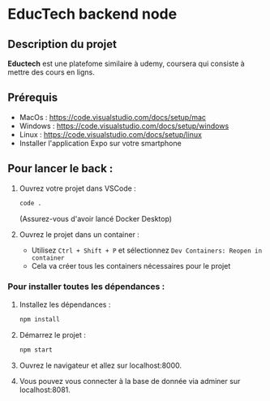 # EducTech backend node

## Description du projet

**Eductech** est une platefome similaire à udemy, coursera qui consiste à mettre des cours en ligns.

## Prérequis

- MacOs : https://code.visualstudio.com/docs/setup/mac
- Windows : https://code.visualstudio.com/docs/setup/windows
- Linux : https://code.visualstudio.com/docs/setup/linux
- Installer l'application Expo sur votre smartphone

## Pour lancer le back :

1. Ouvrez votre projet dans VSCode :
    ```bash
    code .
    ```
   (Assurez-vous d'avoir lancé Docker Desktop)

2. Ouvrez le projet dans un container :
    - Utilisez `Ctrl + Shift + P` et sélectionnez `Dev Containers: Reopen in container`
    - Cela va créer tous les containers nécessaires pour le projet

### Pour installer toutes les dépendances :

1. Installez les dépendances :
    ```bash
    npm install
    ```

2. Démarrez le projet :
    ```bash
    npm start
    ```

3. Ouvrez le navigateur et allez sur localhost:8000.

4. Vous pouvez vous connecter à la base de donnée via adminer sur localhost:8081.
